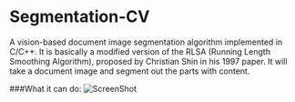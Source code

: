 Segmentation-CV
===============

A vision-based document image segmentation algorithm implemented in C/C++.
It is basically a modified version of the RLSA (Running Length Smoothing Algorithm), proposed
by Christian Shin in his 1997 paper. It will take a document image and segment out the parts with
content.

###What it can do:
![ScreenShot](https://dl.dropboxusercontent.com/u/10698125/for%20github/segmentation.png)
